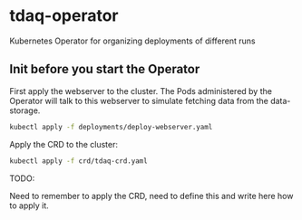 # tdaq-operator
Kubernetes Operator for organizing deployments of different runs

## Init before you start the Operator
First apply the webserver to the cluster. The Pods administered by the Operator will talk to this webserver to simulate 
fetching data from the data-storage.
``` bash
kubectl apply -f deployments/deploy-webserver.yaml
```

Apply the CRD to the cluster:
``` bash
kubectl apply -f crd/tdaq-crd.yaml
```

TODO:

Need to remember to apply the CRD, need to define this and write here how to apply it.